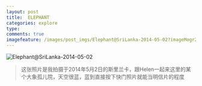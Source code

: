 ```yaml
---
layout: post
title:  ELEPHANT
categories: explore
type: 
comments: true
imagefeature: /images/post_imgs/Elephant@SriLanka-2014-05-02?imageMogr2/thumbnail/!30p
---
```


![Elephant@SriLanka-2014-05-02](/images/post_imgs/Elephant@SriLanka-2014-05-02)

> 这张照片是我拍摄于2014年5月2日的斯里兰卡，跟Helen一起来这里的某个大象孤儿院，天空很蓝，蓝到直接按下快门照片就能当明信片的程度